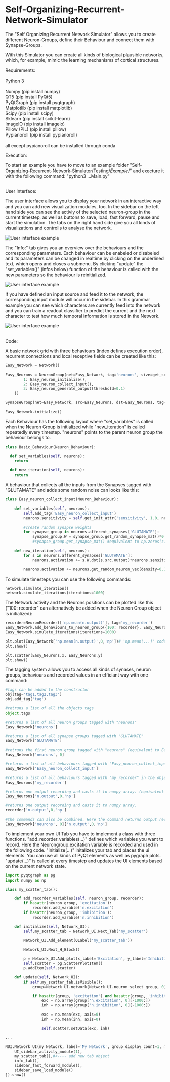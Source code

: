 # Self-Organizing-Recurrent-Network-Simulator
The "Self Organizing Recurrent Network Simulator" allows you to create different Neuron-Groups, define their Behaviour and connect them with Synapse-Groups.

With this Simulator you can create all kinds of biological plausible networks, which, for example, mimic the learning mechanisms of cortical structures.

Requirements:<br>
<br>
Python 3<br>
<br>
Numpy                   (pip install numpy)<br>
QT5                     (pip install PyQt5)<br>
PyQtGraph               (pip install pyqtgraph)<br>
Matplotlib              (pip install matplotlib)<br>
Scipy                   (pip install scipy)<br>
Sklearn                 (pip install scikit-learn)<br>
ImageIO                 (pip install imageio)<br>
Pillow (PIL)            (pip install pillow)<br>
Pypianoroll             (pip install pypianoroll)<br>
<br>
all except pypianoroll can be installed through conda
<br>

Execution:<br>

To start an example you have to move to an example folder "Self-Organizing-Recurrent-Network-Simulator/Testing/*Example*/" and execture it with the following command: "python3 ...Main.py"<br><br>

User Interface:<br>

The user interface allows you to display your network in an interactive way and you can add new visualization modules, too.
In the sidebar on the left hand side you can see the activiy of the selected neuron-group in the current timestep, as well as buttons to save, load, fast forward, pause and start the simulation. The tabs on the right hand side give you all kinds of visualizations and controlls to analyse the network.

![User interface example](https://raw.githubusercontent.com/gitmv/Self-Organizing-Recurrent-Network-Simulator/Images/simple_UI_1.png)

The "Info:" tab gives you an overview over the behaviours and the corresponding parameters. Each behaviour can be enabeled or disabeled and its parameters can be changed in realtime by clicking on the underlined text, which opens and closes a submenu. By clicking "update" the "set_variables()" (infos below) function of the behaviour is called with the new parameters so the behaviour is reinitialized.

![User interface example](https://raw.githubusercontent.com/gitmv/Self-Organizing-Recurrent-Network-Simulator/Images/UI_Info_Tab.png)

If you have defined an input source and feed it to the network, the corresponding input module will occur in the sidebar. In this grammar example you can see which characters are currently feed into the network and you can train a readout classifier to predict the current and the next character to test how much temporal information is stored in the Network.

![User interface example](https://raw.githubusercontent.com/gitmv/Self-Organizing-Recurrent-Network-Simulator/Images/UI_Grammar.png)


<br>Code:<br>

A basic network grid with three behaviours (index defines execution order), recurrent connections and local receptive fields can be created like this:

```python
Easy_Network = Network()

Easy_Neurons = NeuronGroup(net=Easy_Network, tag='neurons', size=get_squared_dim(number_of_neurons), behaviour={
        1: Easy_neuron_initialize(),
        2: Easy_neuron_collect_input(),
        3: Easy_neuron_generate_output(threshold=0.1)
    })

SynapseGroup(net=Easy_Network, src=Easy_Neurons, dst=Easy_Neurons, tag='GLUTAMATE', connectivity='(s_id!=d_id)*in_box(10)')

Easy_Network.initialize()
```

Each Behaviour has the following layout where "set_variables" is called when the Neuron Group is initialized while "new_iteration" is called repeatedly every timestep. "neurons" points to the parent neuron group the behaviour belongs to.

```python
class Basic_Behaviour(Neuron_Behaviour):

  def set_variables(self, neurons):
    return
    
  def new_iteration(self, neurons):
    return
```

A behaviour that collects all the inputs from the Synapses tagged with "GLUTAMATE" and adds some random noise can looks like this:

```python
class Easy_neuron_collect_input(Neuron_Behaviour):

    def set_variables(self, neurons):
        self.add_tag('Easy_neuron_collect_input')
        neurons.sensitivity = self.get_init_attr('sensitivity', 1.0, neurons)
        
        #create random synapse weights
        for synapse_group in neurons.afferent_synapses['GLUTAMATE']:
            synapse_group.W = synapse_group.get_random_synapse_mat()*0.0001
            #synapse_group.get_synapse_mat() #equivalent to np.zeros(s.get_synapse_mat_dim())

    def new_iteration(self, neurons):
        for s in neurons.afferent_synapses['GLUTAMATE']:
            neurons.activation += s.W.dot(s.src.output)*neurons.sensitivity

        neurons.activation += neurons.get_random_neuron_vec(density=0.1)
```

To simulate timesteps you can use the following commands:
```python
network.simulate_iteration()
network.simulate_iterations(iterations=1000)
```

The Network activity and the Neurons positions can be plotted like this ("100: recorder" can alternatively be added when the Neuron Group object is initialized):

```python
recorder=NeuronRecorder(['np.mean(n.output)'], tag='my_recorder')
Easy_Network.add_behaviours_to_neuron_group({100: recorder}, Easy_Neurons)
Easy_Network.simulate_iterations(iterations=1000)

plt.plot(Easy_Network['np.mean(n.output)',0,'np'])# 'np.mean(...)' code is also used as a tag
plt.show()

plt.scatter(Easy_Neurons.x, Easy_Neurons.y)
plt.show()
```

The tagging system allows you to access all kinds of synases, neuron groups, behaviours and recorded values in an efficiant way with one  command:

```python
#tags can be added to the constructor
obj(tag='tag1,tag2,tag3')
obj.add_tag('tag')

#retruns a list of all the objects tags
object.tags

#returns a list of all neuron groups tagged with "neurons"
Easy_Network['neurons']   

#returns a list of all synapse groups tagged with "GLUTAMATE"
Easy_Network['GLUTAMATE'] 

#retruns the first neuron group tagged with "neurons" (equivalent to Easy_Network['neurons'][0])
Easy_Network['neurons', 0] 

#returns a list of all behaviours tagged with "Easy_neuron_collect_input" from all neuron groups
Easy_Network['Easy_neuron_collect_input'] 

#returns a list of all behaviours tagged with "my_recorder" in the object Easy_Neurons
Easy_Neurons['my_recorder']

#returns one output recording and casts it to numpy array. (equivalent to np.array(Easy_Network.NeuronGroups[0].behaviour[100].variables['n.output']))
Easy_Neurons['n.output',0,'np']

#returns one output recording and casts it to numpy array.
recorder['n.output',0,'np']

#the commands can also be combined. Here the command returns output recording of the neuron group tagged with "neurons" and casts it to an numpy array.
Easy_Network['neurons', 0]['n.output',0,'np'] 
```

To implement your own UI Tab you have to implement a class with three functions.
"add_recorder_variables(...)" defines which variables you want to record. Here the Neurongroup.excitation variable is recorded and used in the following code. 
"initialize(...)" initalizes your tab and places the ui elements. You can use all kinds of PyQt elements as well as pygraph plots.
"update(...)" is called at every timestep and updates the UI elements based on the current network state.

```python
import pyqtgraph as pg
import numpy as np

class my_scatter_tab():

    def add_recorder_variables(self, neuron_group, recorder):
        if hasattr(neuron_group, 'excitation'):
            recorder.add_varable('n.excitation')
        if hasattr(neuron_group, 'inhibition'):
            recorder.add_varable('n.inhibition')

    def initialize(self, Network_UI):
        self.my_scatter_tab = Network_UI.Next_Tab('my_scatter')

        Network_UI.Add_element(QLabel('my_scatter_tab'))

        Network_UI.Next_H_Block()

        p = Network_UI.Add_plot(x_label='Excitation', y_label='Inhibition')
        self.scatter = pg.ScatterPlotItem()
        p.addItem(self.scatter)

    def update(self, Network_UI):
        if self.my_scatter_tab.isVisible():
            group=Network_UI.network[Network_UI.neuron_select_group, 0]

            if hasattr(group, 'excitation') and hasattr(group, 'inhibition'):
                exc = np.array(group['n.excitation', 0][-1000:])
                inh = np.array(group['n.inhibition', 0][-1000:])

                exc = np.mean(exc, axis=0)
                inh = np.mean(inh, axis=0)

                self.scatter.setData(exc, inh)

...

NUI.Network_UI(my_Network, label='My Network', group_display_count=1, modules=[
    UI_sidebar_activity_module(1),
    my_scatter_tab(),#<---- add new tab object
    info_tab(),
    sidebar_fast_forward_module(),
    sidebar_save_load_module()
]).show()

```
